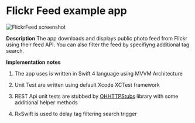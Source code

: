 # Flickr Feed example app

![FlickrFeed screenshot](https://github.com/armadilov/flickrfeed/docs/images/flickfeed.png "Sample screen")

**Description**
The app downloads and displays public photo feed from Flickr using their feed API. 
You can also filter the feed by specifiyng additional tag search.

**Implementation notes**

1. The app uses is written in Swift 4 language using MVVM Architecture
    
1. Unit Test are written using default Xcode XCTest framework

1. REST Api unit tests are stubbed by [OHHTTPStubs](https://github.com/AliSoftware/OHHTTPStubs) library with some additional helper methods

1. RxSwift is used to delay tag filtering search trigger


